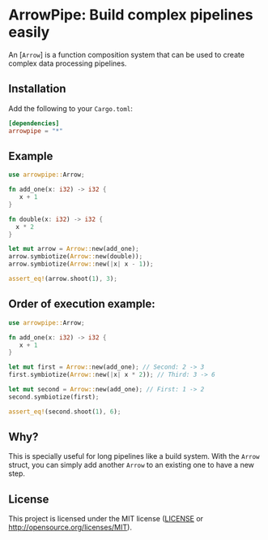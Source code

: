 # ArrowPipe: Build complex pipelines easily

An [`Arrow`] is a function composition system that can be used to create
complex data processing pipelines.

## Installation

Add the following to your `Cargo.toml`:

```toml
[dependencies]
arrowpipe = "*"
```

## Example

```rust
use arrowpipe::Arrow;

fn add_one(x: i32) -> i32 {
   x + 1
}

fn double(x: i32) -> i32 {
  x * 2
}

let mut arrow = Arrow::new(add_one);
arrow.symbiotize(Arrow::new(double));
arrow.symbiotize(Arrow::new(|x| x - 1));

assert_eq!(arrow.shoot(1), 3);
```

## Order of execution example:

```rust
use arrowpipe::Arrow;

fn add_one(x: i32) -> i32 {
   x + 1
}

let mut first = Arrow::new(add_one); // Second: 2 -> 3
first.symbiotize(Arrow::new(|x| x * 2)); // Third: 3 -> 6

let mut second = Arrow::new(add_one); // First: 1 -> 2
second.symbiotize(first);

assert_eq!(second.shoot(1), 6);
```

## Why?

This is specially useful for long pipelines like a build system. With the `Arrow` struct, you can simply add another `Arrow` to an existing one to have a new step.

## License

This project is licensed under the MIT license ([LICENSE](LICENSE) or http://opensource.org/licenses/MIT).
